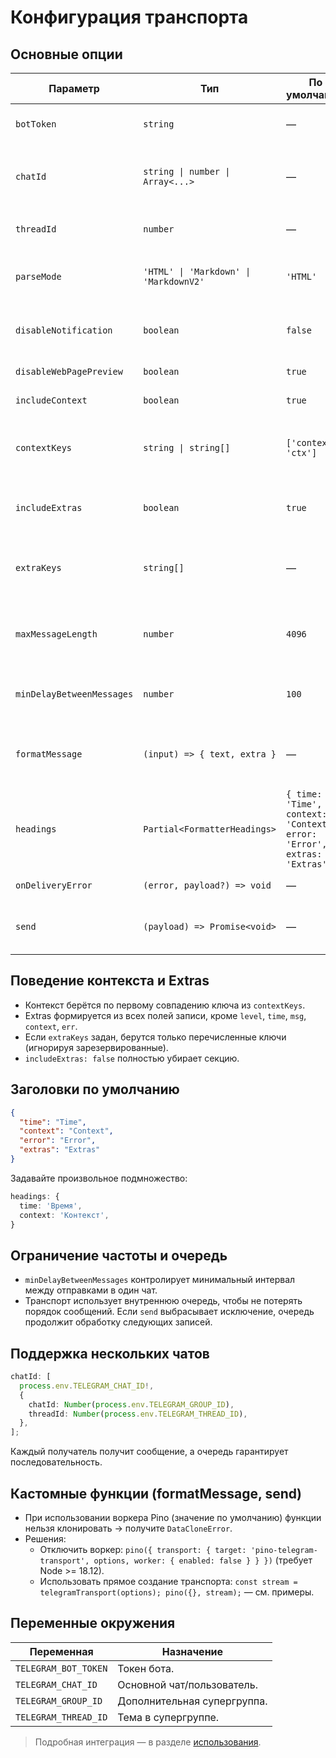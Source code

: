 # Конфигурация транспорта

## Основные опции

| Параметр                  | Тип                                    | По умолчанию                                                             | Назначение                                                                               |
| ------------------------- | -------------------------------------- | ------------------------------------------------------------------------ | ---------------------------------------------------------------------------------------- |
| `botToken`                | `string`                               | —                                                                        | Токен Telegram-бота, обязательный параметр.                                              |
| `chatId`                  | `string \| number \| Array<...>`       | —                                                                        | Идентификатор(-ы) получателей. Допускается объект `{ chatId, threadId }` для тем.        |
| `threadId`                | `number`                               | —                                                                        | Тема по умолчанию для всех сообщений (для супергрупп).                                   |
| `parseMode`               | `'HTML' \| 'Markdown' \| 'MarkdownV2'` | `'HTML'`                                                                 | Режим форматирования сообщения в Telegram.                                               |
| `disableNotification`     | `boolean`                              | `false`                                                                  | Отключает push-уведомления для отправляемых сообщений.                                   |
| `disableWebPagePreview`   | `boolean`                              | `true`                                                                   | Прячет превью ссылок.                                                                    |
| `includeContext`          | `boolean`                              | `true`                                                                   | Вставляет блок Context.                                                                  |
| `contextKeys`             | `string \| string[]`                   | `['context', 'ctx']`                                                     | Поля записи, интерпретируемые как пользовательский контекст.                             |
| `includeExtras`           | `boolean`                              | `true`                                                                   | Добавляет секцию Extras с дополнительными полями лога.                                   |
| `extraKeys`               | `string[]`                             | —                                                                        | Белый список полей для секции Extras. Если не задан — все поля, кроме зарезервированных. |
| `maxMessageLength`        | `number`                               | `4096`                                                                   | Максимальная длина текста (Telegram ограничивает сообщения).                             |
| `minDelayBetweenMessages` | `number`                               | `100`                                                                    | Минимальная пауза между сообщениями для одного чата (мс).                                |
| `formatMessage`           | `(input) => { text, extra }`           | —                                                                        | Кастомное форматирование. При использовании функций отключайте воркер.                   |
| `headings`                | `Partial<FormatterHeadings>`           | `{ time: 'Time', context: 'Context', error: 'Error', extras: 'Extras' }` | Кастомные заголовки для стандартного форматтера.                                         |
| `onDeliveryError`         | `(error, payload?) => void`            | —                                                                        | Колбэк при ошибке доставки.                                                              |
| `send`                    | `(payload) => Promise<void>`           | —                                                                        | Полная замена HTTP-запроса (например, для тестов или прокси).                            |

## Поведение контекста и Extras

- Контекст берётся по первому совпадению ключа из `contextKeys`.
- Extras формируется из всех полей записи, кроме `level`, `time`, `msg`, `context`, `err`.
- Если `extraKeys` задан, берутся только перечисленные ключи (игнорируя зарезервированные).
- `includeExtras: false` полностью убирает секцию.

## Заголовки по умолчанию

```json
{
  "time": "Time",
  "context": "Context",
  "error": "Error",
  "extras": "Extras"
}
```

Задавайте произвольное подмножество:

```ts
headings: {
  time: 'Время',
  context: 'Контекст',
}
```

## Ограничение частоты и очередь

- `minDelayBetweenMessages` контролирует минимальный интервал между отправками в один чат.
- Транспорт использует внутреннюю очередь, чтобы не потерять порядок сообщений. Если `send` выбрасывает исключение, очередь продолжит обработку следующих записей.

## Поддержка нескольких чатов

```ts
chatId: [
  process.env.TELEGRAM_CHAT_ID!,
  {
    chatId: Number(process.env.TELEGRAM_GROUP_ID),
    threadId: Number(process.env.TELEGRAM_THREAD_ID),
  },
];
```

Каждый получатель получит сообщение, а очередь гарантирует последовательность.

## Кастомные функции (formatMessage, send)

- При использовании воркера Pino (значение по умолчанию) функции нельзя клонировать → получите `DataCloneError`.
- Решения:
  - Отключить воркер: `pino({ transport: { target: 'pino-telegram-transport', options, worker: { enabled: false } } })` (требует Node >= 18.12).
  - Использовать прямое создание транспорта: `const stream = telegramTransport(options); pino({}, stream);` — см. примеры.

## Переменные окружения

| Переменная           | Назначение                  |
| -------------------- | --------------------------- |
| `TELEGRAM_BOT_TOKEN` | Токен бота.                 |
| `TELEGRAM_CHAT_ID`   | Основной чат/пользователь.  |
| `TELEGRAM_GROUP_ID`  | Дополнительная супергруппа. |
| `TELEGRAM_THREAD_ID` | Тема в супергруппе.         |

> Подробная интеграция — в разделе [использования](usage.md).
